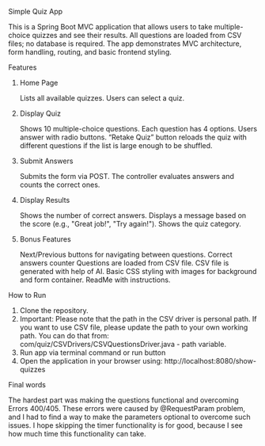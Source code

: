 Simple Quiz App

This is a Spring Boot MVC application that allows users to take multiple-choice quizzes and see their results.
All questions are loaded from CSV files; no database is required.
The app demonstrates MVC architecture, form handling, routing, and basic frontend styling.

Features

1. Home Pagе

    Lists all available quizzes.
    Users can select a quiz.

2. Display Quiz

   Shows 10 multiple-choice questions.
   Each question has 4 options.
   Users answer with radio buttons.
   “Retake Quiz” button reloads the quiz with different questions if the list is large enough to be shuffled.

3. Submit Answers

   Submits the form via POST.
   The controller evaluates answers and counts the correct ones.

4. Display Results

   Shows the number of correct answers.
   Displays a message based on the score (e.g., "Great job!", "Try again!").
   Shows the quiz category.

5. Bonus Features

   Next/Previous buttons for navigating between questions.
   Correct answers counter
   Questions are loaded from CSV file.
   CSV file is generated with help of AI.
   Basic CSS styling with images for background and form container.
   ReadMe with instructions.

   
How to Run

1. Clone the repository.
2. Important:
   Please note that the path in the CSV driver is personal path. If you want to use CSV file, please update the path to your own working path.
   You can do that from: com/quiz/CSVDrivers/CSVQuestionsDriver.java - path variable.
4. Run app via terminal command or run button
5. Open the application in your browser using:
http://localhost:8080/show-quizzes


Final words

The hardest part was making the questions functional and overcoming Errors 400/405.
These errors were caused by @RequestParam problem, and I had to find a way to make the parameters optional to overcome such issues.
I hope skipping the timer functionality is for good, because I see how much time this functionality can take.


